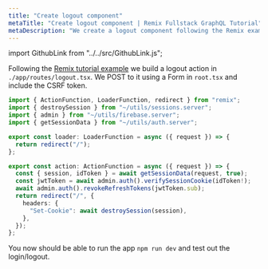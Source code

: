 ```yaml
---
title: "Create logout component"
metaTitle: "Create logout component | Remix Fullstack GraphQL Tutorial"
metaDescription: "We create a logout component following the Remix example"
---
```


import GithubLink from "../../src/GithubLink.js";

<GithubLink link="https://github.com/hasura/learn-graphql/blob/master/tutorials/frontend/remix-firebase/app-final/app/routes/logout.tsx" text="logout.tsx" />

Following the [Remix tutorial example](https://remix.run/docs/en/v1/tutorials/jokes#build-logout-action) we build a logout action in `./app/routes/logout.tsx`. We POST to it using a Form in `root.tsx` and include the CSRF token.

```typescript
import { ActionFunction, LoaderFunction, redirect } from "remix";
import { destroySession } from "~/utils/sessions.server";
import { admin } from "~/utils/firebase.server";
import { getSessionData } from "~/utils/auth.server";

export const loader: LoaderFunction = async ({ request }) => {
  return redirect("/");
};

export const action: ActionFunction = async ({ request }) => {
  const { session, idToken } = await getSessionData(request, true);
  const jwtToken = await admin.auth().verifySessionCookie(idToken!);
  await admin.auth().revokeRefreshTokens(jwtToken.sub);
  return redirect("/", {
    headers: {
      "Set-Cookie": await destroySession(session),
    },
  });
};
```

You now should be able to run the app `npm run dev` and test out the login/logout.
